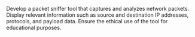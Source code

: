 Develop a packet sniffer tool that captures and analyzes network packets. Display relevant information such as source and destination IP addresses, protocols, and payload data.
Ensure the ethical use of the tool for educational purposes.
